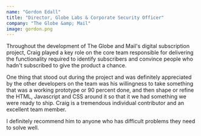 ```yaml
---
name: "Gordon Edall"
title: "Director, Globe Labs & Corporate Security Officer"
company: "The Globe &amp; Mail"
image: gordon.png
---
```


Throughout the development of The Globe and Mail's digital subscription project, Craig played a key role on the core team responsible for delivering the functionality required to identify subscribers and convince people who hadn't subscribed to give the product a chance. 

One thing that stood out during the project and was definitely appreciated by the other developers on the team was his willingness to take something that was a working prototype or 90 percent done, and then shape or refine the HTML, Javascript and CSS around it so that it we had something we were ready to ship. Craig is a tremendous individual contributor and an excellent team member. 

I definitely recommend him to anyone who has difficult problems they need to solve well.